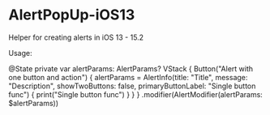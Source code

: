 # AlertPopUp-iOS13

Helper for creating alerts in iOS 13 - 15.2

Usage:

@State private var alertParams: AlertParams?
VStack {
    Button("Alert with one button and action") {
        alertParams = AlertInfo(title: "Title", message: "Description", showTwoButtons: false, primaryButtonLabel: "Single button func") { print("Single button func") }
    }
}
.modifier(AlertModifier(alertParams: $alertParams))
